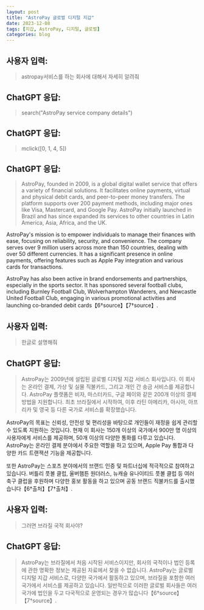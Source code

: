 ```yaml
---
layout: post
title: "AstroPay 글로벌 디지털 지갑"
date: 2023-12-08
tags: [지갑, AstroPay, 디지털, 글로벌]
categories: blog
---
```


## 사용자 입력:
> astropay서비스를 하는 회사에 대해서 자세히 알려줘

## ChatGPT 응답:
> search("AstroPay service company details")

## ChatGPT 응답:
> mclick([0, 1, 4, 5])

## ChatGPT 응답:
> AstroPay, founded in 2009, is a global digital wallet service that offers a variety of financial solutions. It facilitates online payments, virtual and physical debit cards, and peer-to-peer money transfers. The platform supports over 200 payment methods, including major ones like Visa, Mastercard, and Google Pay. AstroPay initially launched in Brazil and has since expanded its services to other countries in Latin America, Asia, Africa, and the UK.

AstroPay's mission is to empower individuals to manage their finances with ease, focusing on reliability, security, and convenience. The company serves over 9 million users across more than 150 countries, dealing with over 50 different currencies. It has a significant presence in online payments, offering features such as Apple Pay integration and various cards for transactions.

AstroPay has also been active in brand endorsements and partnerships, especially in the sports sector. It has sponsored several football clubs, including Burnley Football Club, Wolverhampton Wanderers, and Newcastle United Football Club, engaging in various promotional activities and launching co-branded debit cards【6†source】【7†source】.

## 사용자 입력:
> 한글로 설명해줘

## ChatGPT 응답:
> AstroPay는 2009년에 설립된 글로벌 디지털 지갑 서비스 회사입니다. 이 회사는 온라인 결제, 가상 및 실물 직불카드, 그리고 개인 간 송금 서비스를 제공합니다. AstroPay 플랫폼은 비자, 마스터카드, 구글 페이와 같은 200개 이상의 결제 방법을 지원합니다. 최초 브라질에서 시작하여, 이후 라틴 아메리카, 아시아, 아프리카 및 영국 등 다른 국가로 서비스를 확장했습니다.

AstroPay의 목표는 신뢰성, 안전성 및 편리성을 바탕으로 개인들이 재정을 쉽게 관리할 수 있도록 지원하는 것입니다. 현재 이 회사는 150개 이상의 국가에서 900만 명 이상의 사용자에게 서비스를 제공하며, 50개 이상의 다양한 통화를 다루고 있습니다. AstroPay는 온라인 결제 분야에서 주요한 역할을 하고 있으며, Apple Pay 통합과 다양한 카드 트랜잭션 기능을 제공합니다.

또한 AstroPay는 스포츠 분야에서의 브랜드 인증 및 파트너십에 적극적으로 참여하고 있습니다. 버틀리 풋볼 클럽, 울버햄튼 원더러스, 뉴캐슬 유나이티드 풋볼 클럽 등 여러 축구 클럽을 후원하며 다양한 홍보 활동을 하고 있으며 공동 브랜드 직불카드를 출시했습니다【6†출처】【7†출처】.

## 사용자 입력:
> 그러면 브라질 국적 회사야?

## ChatGPT 응답:
> AstroPay는 브라질에서 처음 시작된 서비스이지만, 회사의 국적이나 법인 등록에 관한 명확한 정보는 제공된 자료에서 찾을 수 없습니다. AstroPay는 글로벌 디지털 지갑 서비스로, 다양한 국가에서 활동하고 있으며, 브라질을 포함한 여러 국가에서 서비스를 제공하고 있습니다. 일반적으로 이러한 글로벌 회사들은 여러 국가에 법인을 두고 다국적으로 운영되는 경우가 많습니다【6†source】【7†source】.

